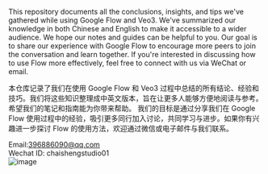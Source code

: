 This repository documents all the conclusions, insights, and tips we've gathered while using Google Flow and Veo3. We've summarized our knowledge in both Chinese and English to make it accessible to a wider audience. We hope our notes and guides can be helpful to you.
Our goal is to share our experience with Google Flow to encourage more peers to join the conversation and learn together. If you're interested in discussing how to use Flow more effectively, feel free to connect with us via WeChat or email.

本仓库记录了我们在使用 Google Flow 和 Veo3 过程中总结的所有结论、经验和技巧。我们将这些知识整理成中英文版本，旨在让更多人能够方便地阅读与参考。希望我们的笔记和指南能为你带来帮助。
我们的目标是通过分享我们在 Google Flow 使用过程中的经验，吸引更多同行加入讨论，共同学习与进步。如果你有兴趣进一步探讨 Flow 的使用方法，欢迎通过微信或电子邮件与我们联系。

Email:396886090@qq.com\
Wechat ID: chaishengstudio01\
![image](https://github.com/user-attachments/assets/a7bc2558-d82a-498e-bbaa-986a0ce2cc02)
